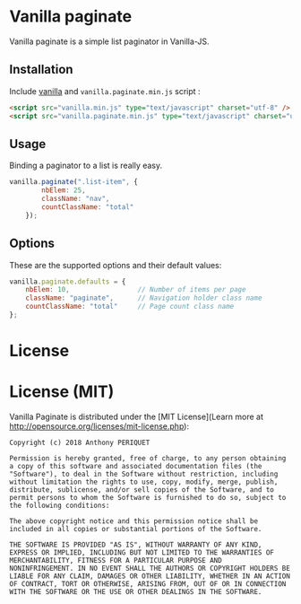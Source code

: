 # Vanilla paginate

Vanilla paginate is a simple list paginator in Vanilla-JS.

## Installation

Include [vanilla](https://github.com/xylphid/vanilla) and `vanilla.paginate.min.js` script :
```html
<script src="vanilla.min.js" type="text/javascript" charset="utf-8" />
<script src="vanilla.paginate.min.js" type="text/javascript" charset="utf-8" />
```

## Usage

Binding a paginator to a list is really easy.
```js
vanilla.paginate(".list-item", {
        nbElem: 25,
        className: "nav",
        countClassName: "total"
    });
```

## Options

These are the supported options and their default values:
```js
vanilla.paginate.defaults = {
    nbElem: 10,                 // Number of items per page
    className: "paginate",      // Navigation holder class name
    countClassName: "total"     // Page count class name
};
```

# License

# License (MIT)

Vanilla Paginate is distributed under the [MIT License](Learn more at http://opensource.org/licenses/mit-license.php):

    Copyright (c) 2018 Anthony PERIQUET

    Permission is hereby granted, free of charge, to any person obtaining
    a copy of this software and associated documentation files (the
    "Software"), to deal in the Software without restriction, including
    without limitation the rights to use, copy, modify, merge, publish,
    distribute, sublicense, and/or sell copies of the Software, and to
    permit persons to whom the Software is furnished to do so, subject to
    the following conditions:

    The above copyright notice and this permission notice shall be
    included in all copies or substantial portions of the Software.

    THE SOFTWARE IS PROVIDED "AS IS", WITHOUT WARRANTY OF ANY KIND,
    EXPRESS OR IMPLIED, INCLUDING BUT NOT LIMITED TO THE WARRANTIES OF
    MERCHANTABILITY, FITNESS FOR A PARTICULAR PURPOSE AND
    NONINFRINGEMENT. IN NO EVENT SHALL THE AUTHORS OR COPYRIGHT HOLDERS BE
    LIABLE FOR ANY CLAIM, DAMAGES OR OTHER LIABILITY, WHETHER IN AN ACTION
    OF CONTRACT, TORT OR OTHERWISE, ARISING FROM, OUT OF OR IN CONNECTION
    WITH THE SOFTWARE OR THE USE OR OTHER DEALINGS IN THE SOFTWARE.